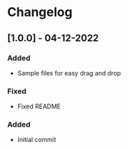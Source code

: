 # Changelog

## [1.0.0] - 04-12-2022
### Added
- Sample files for easy drag and drop
### Fixed

- Fixed README

### Added 

- Initial commit